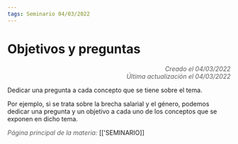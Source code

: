 ```yaml
---
tags: Seminario 04/03/2022
---
```


# Objetivos y preguntas
<div style="text-align: right; opacity: 0.7; font-style: italic;">Creado el 04/03/2022</div>
<div style="text-align: right; opacity: 0.7; font-style: italic;">Última actualización el 04/03/2022</div>

Dedicar una pregunta a cada concepto que se tiene sobre el tema.

Por ejemplo, si se trata sobre la brecha salarial y el género, podemos dedicar una pregunta y un objetivo a cada uno de los conceptos que se exponen en dicho tema.

<span style="opacity: 0.7; font-style: italic;">Página principal de la materia:</span> [['SEMINARIO]]